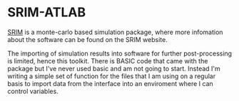 # SRIM-ATLAB
[SRIM](https://http://www.srim.org/) is a monte-carlo based simulation package, where more infomation about the software can be found on the SRIM website.


The importing of simulation results into software for further post-processing is limited, hence this toolkit.
There is BASIC code that came with the package but I've never used basic and am not going to start.
Instead I'm writing a simple set of function for the files that I am using on a regular basis to import data from the interface into an enviroment where I can control variables.

